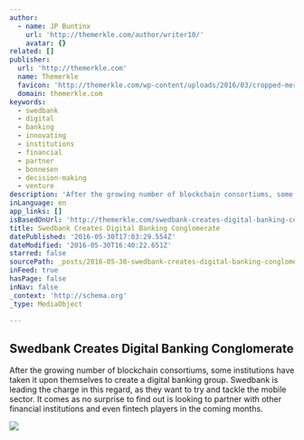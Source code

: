 ```yaml
---
author:
  - name: JP Buntinx
    url: 'http://themerkle.com/author/writer10/'
    avatar: {}
related: []
publisher:
  url: 'http://themerkle.com'
  name: Themerkle
  favicon: 'http://themerkle.com/wp-content/uploads/2016/03/cropped-merkle-white-1-192x192.png'
  domain: themerkle.com
keywords:
  - swedbank
  - digital
  - banking
  - innovating
  - institutions
  - financial
  - partner
  - bonnesen
  - decision-making
  - venture
description: 'After the growing number of blockchain consortiums, some institutions have taken it upon themselves to create a digital banking group. Swedbank is leading the charge in this regard, as they want to try and tackle the mobile sector. It comes as no surprise to find out is looking to partner with other financial institutions and even fintech players in the coming months.'
inLanguage: en
app_links: []
isBasedOnUrl: 'http://themerkle.com/swedbank-creates-digital-banking-conglomerate/'
title: Swedbank Creates Digital Banking Conglomerate
datePublished: '2016-05-30T17:03:29.554Z'
dateModified: '2016-05-30T16:40:22.651Z'
starred: false
sourcePath: _posts/2016-05-30-swedbank-creates-digital-banking-conglomerate.md
inFeed: true
hasPage: false
inNav: false
_context: 'http://schema.org'
_type: MediaObject

---
```

<article style=""><h1>Swedbank Creates Digital Banking Conglomerate</h1><p>After the growing number of blockchain consortiums, some institutions have taken it upon themselves to create a digital banking group. Swedbank is leading the charge in this regard, as they want to try and tackle the mobile sector. It comes as no surprise to find out is looking to partner with other financial institutions and even fintech players in the coming months.</p><img src="http://themerkle.com/wp-content/uploads/2016/05/shutterstock_400653667-300x200.jpg" /></article>